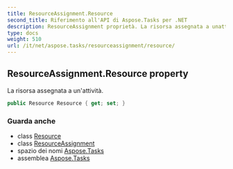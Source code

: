 ```yaml
---
title: ResourceAssignment.Resource
second_title: Riferimento all'API di Aspose.Tasks per .NET
description: ResourceAssignment proprietà. La risorsa assegnata a unattività.
type: docs
weight: 510
url: /it/net/aspose.tasks/resourceassignment/resource/
---
```

## ResourceAssignment.Resource property

La risorsa assegnata a un'attività.

```csharp
public Resource Resource { get; set; }
```

### Guarda anche

* class [Resource](../../resource/)
* class [ResourceAssignment](../)
* spazio dei nomi [Aspose.Tasks](../../resourceassignment/)
* assemblea [Aspose.Tasks](../../../)


